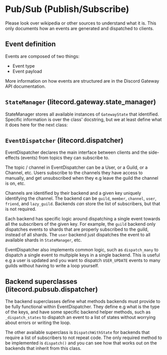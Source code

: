# Pub/Sub (Publish/Subscribe)

Please look over wikipedia or other sources to understand what it is.
This only documents how an events are generated and dispatched to clients.

## Event definition

Events are composed of two things:
 - Event type
 - Event payload

More information on how events are structured are in the Discord Gateway
API documentation.

## `StateManager` (litecord.gateway.state\_manager)

StateManager stores all available instances of `GatewayState` that identified.
Specific information is over the class' docstring, but we at least define
what it does here for the next class:

## `EventDispatcher` (litecord.dispatcher)

EventDispatcher declares the main interface between clients and the side-effects
(events) from topics they can subscribe to.

The topic / channel in EventDispatcher can be a User, or a Guild, or a Channel,
etc. Users subscribe to the channels they have access to manually, and get
unsubscribed when they e.g leave the guild the channel is on, etc.

Channels are identified by their backend and a given key uniquely identifying
the channel. The backend can be `guild`, `member`, `channel`, `user`,
`friend`, and `lazy_guild`. Backends *can* store the list of subscribers, but
that is not required.

Each backend has specific logic around dispatching a single event towards
all the subscribers of the given key. For example, the `guild` backend only
dispatches events to shards that are properly subscribed to the guild,
instead of all shards. The `user` backend just dispatches the event to
all available shards in `StateManager`, etc.

EventDispatcher also implements common logic, such as `dispatch_many` to
dispatch a single event to multpiple keys in a single backend. This is useful
e.g a user is updated and you want to dispatch `USER_UPDATE` events to many
guilds without having to write a loop yourself.

## Backend superclasses (litecord.pubsub.dispatcher)

The backend superclasses define what methods backends must provide to be
fully functional within EventDispatcher. They define e.g what is the type
of the keys, and have some specific backend helper methods, such as
`_dispatch_states` to dispatch an event to a list of states without
worrying about errors or writing the loop.

The other available superclass is `DispatchWithState` for backends that
require a list of subscribers to not repeat code. The only required method
to be implemented is `dispatch()` and you can see how that works out
on the backends that inherit from this class.
